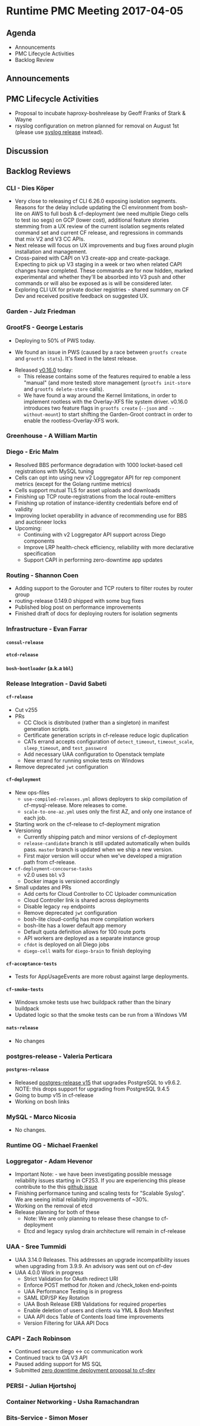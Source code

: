 # Runtime PMC Meeting 2017-04-05

## Agenda

* Announcements
* PMC Lifecycle Activities
* Backlog Review

## Announcements


## PMC Lifecycle Activities

- Proposal to incubate haproxy-boshrelease by Geoff Franks of Stark & Wayne
- rsyslog configuration on metron planned for removal on August 1st (please use [syslog release](https://github.com/cloudfoundry/syslog-release) instead). 

## Discussion


## Backlog Reviews

### CLI - Dies Köper
- Very close to releasing cf CLI 6.26.0 exposing isolation segments. Reasons for the delay include updating the CI environment from bosh-lite on AWS to full bosh & cf-deployment (we need multiple Diego cells to test iso segs) on GCP (lower cost), additional feature stories stemming from a UX review of the current isolation segments related command set and current CF release, and regressions in commands that mix V2 and V3 CC APIs.
- Next release will focus on UX improvements and bug fixes around plugin installation and management.
- Cross-paired with CAPI on V3 create-app and create-package. Expecting to pick up V3 staging in a week or two when related CAPI changes have completed. These commands are for now hidden, marked experimental and whether they'll be absorbed into V3 push and other commands or will also be exposed as is will be considered later.
- Exploring CLI UX for private docker registries - shared summary on CF Dev and received positive feedback on suggested UX.

### Garden - Julz Friedman

### GrootFS - George Lestaris

* Deploying to 50% of PWS today.
 - We found an issue in PWS (caused by a race between `grootfs create` and `grootfs stats`). It's fixed in the latest release.
* Released [v0.16.0](https://github.com/cloudfoundry/grootfs/releases/tag/v0.16.0) today: 
  - This release contains some of the features required to enable a less "manual" (and more tested) store management (`grootfs init-store` and `grootfs delete-store` calls).
  - We have found a way around the Kernel limitations, in order to implement rootless with the Overlay-XFS file system driver. v0.16.0 introduces two feature flags in `grootfs create` (`--json` and `--without-mount`) to start shifting the Garden-Groot contract in order to enable the rootless-Overlay-XFS work.

### Greenhouse - A William Martin


### Diego - Eric Malm

- Resolved BBS performance degradation with 1000 locket-based cell registrations with MySQL tuning
- Cells can opt into using new v2 Loggregator API for rep component metrics (except for the Golang runtime metrics)
- Cells support mutual TLS for asset uploads and downloads
- Finishing up TCP route-registrations from the local route-emitters
- Finishing up rotation of instance-identity credentials before end of validity
- Improving locket operability in advance of recommending use for BBS and auctioneer locks
- Upcoming:
  - Continuing with v2 Loggregator API support across Diego components
  - Improve LRP health-check efficiency, reliability with more declarative specification
  - Support CAPI in performing zero-downtime app updates


### Routing - Shannon Coen

- Adding support to the Gorouter and TCP routers to filter routes by router group
- routing-release 0.149.0 shipped with some bug fixes
- Published blog post on performance improvements
- Finished draft of docs for deploying routers for isolation segments

### Infrastructure - Evan Farrar

#### `consul-release`


#### `etcd-release`

#### `bosh-bootloader` (a.k.a `bbl`)

### Release Integration - David Sabeti

#### `cf-release`
- Cut v255
- PRs
  - CC Clock is distributed (rather than a singleton) in manifest generation scripts.
  - Certificate generation scripts in cf-release reduce logic duplication
  - CATs errand accepts configuration of `detect_timeout`, `timeout_scale`, `sleep_timeout`, and `test_password`
  - Add necessary UAA configuration to Openstack template
  - New errand for running smoke tests on Windows
- Remove deprecated `jwt` configuration

#### `cf-deployment`
- New ops-files
  - `use-compiled-releases.yml` allows deployers to skip compilation of cf-mysql-release. More releases to come.
  - `scale-to-one-az.yml` uses only the first AZ, and only one instance of each job.
- Starting work on the cf-release to cf-deployment migration
- Versioning
  - Currently shipping patch and minor versions of cf-deployment
  - `release-candidate` branch is still updated automatically when builds pass. `master` branch is updated when we ship a new version.
  - First major version will occur when we've developed a migration path from cf-release.
- `cf-deployment-concourse-tasks`
  - v2.0 uses `bbl` v3
  - Docker image is versioned accordingly
- Small updates and PRs
  - Add certs for Cloud Controller to CC Uploader communication
  - Cloud Controller link is shared across deployments
  - Disable legacy `rep` endpoints
  - Remove deprecated `jwt` configuration
  - bosh-lite cloud-config has more compilation workers
  - bosh-lite has a lower default app memory
  - Default quota definition allows for 100 route ports
  - API workers are deployed as a separate instance group
  - `cfdot` is deployed on all Diego jobs
  - `diego-cell` waits for `diego-brain` to finish deploying

#### `cf-acceptance-tests`
-  Tests for AppUsageEvents are more robust against large deployments.

#### `cf-smoke-tests`
- Windows smoke tests use hwc buildpack rather than the binary buildpack
- Updated logic so that the smoke tests can be run from a Windows VM

#### `nats-release`
- No changes

### postgres-release - Valeria Perticara

#### `postgres-release`
- Released [postgres-release v15](https://github.com/cloudfoundry/postgres-release/releases/tag/v15) that upgrades PostgreSQL to v9.6.2. NOTE: this drops support for upgrading from PostgreSQL 9.4.5
- Going to bump v15 in cf-release
- Working on bosh links

### MySQL - Marco Nicosia
- No changes.

### Runtime OG - Michael Fraenkel

### Loggregator - Adam Hevenor
- Important Note: - we have been investigating possible message reliability issues starting in CF253. If you are experiencing this please contribute to the this [github issue](https://github.com/cloudfoundry/loggregator/issues/247)
- Finishing performance tuning and scaling tests for "Scalable Syslog". We are seeing initial reliability improvements of ~30%.
- Working on the removal of etcd
- Release planning for both of these
  - Note: We are only planning to release these changse to cf-deployment
  - Etcd and legacy syslog drain architecture will remain in cf-release

### UAA - Sree Tummidi

- UAA 3.14.0 Releases. This addresses an upgrade incompatibility issues when upgrading from 3.9.9. An advisory was sent out on cf-dev
- UAA 4.0.0 Work in progress
  - Strict Validation for OAuth redirect URI
  - Enforce POST method for /token and /check_token end-points
  - UAA Performance Testing is in progress
  - SAML IDP/SP Key Rotation
  - UAA Bosh Release ERB Validations for required properties
  - Enable deletion of users and clients via YML & Bosh Manifest
  - UAA API docs Table of Contents load time improvements
  - Version Filtering for UAA API Docs


### CAPI - Zach Robinson

- Continued secure diego <-> cc communication work
- Continued track to GA V3 API
- Paused adding support for MS SQL
- Submitted [zero downtime deployment proposal to cf-dev](https://docs.google.com/document/d/116I_mOWjZcPeIbUvvsh-jAcwpoE_mGPD_SkCel5xXuU/edit?usp=sharing)

### PERSI - Julian Hjortshoj

### Container Networking - Usha Ramachandran

### Bits-Service - Simon Moser
